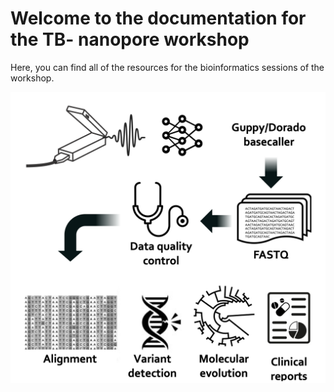 # Welcome to the documentation for the TB- nanopore workshop

Here, you can find all of the resources for the bioinformatics sessions of the workshop.

<img src="./img/workflow_diagram.png" alt="Workflow image">